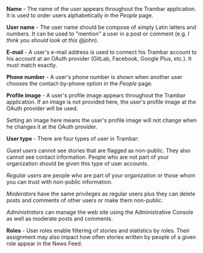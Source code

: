 **Name** - The name of the user appears throughout the Trambar application. It is used to order users alphabetically in the *People* page.

**User name** - The user name should be compose of simply Latin latters and numbers. It can be used to "mention" a user in a post or comment (e.g. *I think you should look at this @john*).

**E-mail** - A user's e-mail address is used to connect his Trambar account to his account at an OAuth provider (GitLab, Facebook, Google Plus, etc.). It must match exactly.

**Phone number** - A user's phone number is shown when another user chooses the contact-by-phone option in the *People* page.

**Profile image** - A user's profile image appears throughout the Trambar application. If an image is not provided here, the user's profile image at the OAuth provider will be used.

Setting an image here means the user's profile image will not change when he changes it at the OAuth provider.

**User type** - There are four types of user in Trambar:

_Guest users_ cannot see stories that are flagged as non-public. They also cannot see contact information. People who are not part of your organization should be given this type of user accounts.

_Regular users_ are people who are part of your organization or those whom you can trust with non-public information.

_Moderators_ have the same privileges as regular users plus they can delete posts and comments of other users or make them non-public.

_Administrators_ can manage the web site using the Administrative Console as well as moderate posts and comments.

**Roles** - User roles enable filtering of stories and statistics by roles. Their assignment may also impact how often stories written by people of a given role appear in the News Feed.
